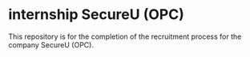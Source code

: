 # internship SecureU (OPC) 

This repository is for the completion of the recruitment process for the company SecureU (OPC).
